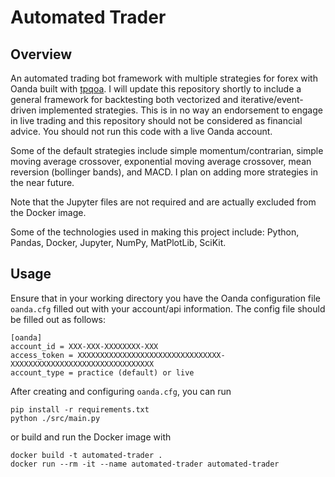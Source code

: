 # Automated Trader

## Overview
An automated trading bot framework with multiple strategies for forex with Oanda built with [tpqoa](https://github.com/yhilpisch/tpqoa). I will update this repository shortly to include a general framework for backtesting both vectorized and iterative/event-driven implemented strategies. This is in no way an endorsement to engage in live trading and this repository should not be considered as financial advice. You should not run this code with a live Oanda account.

Some of the default strategies include simple momentum/contrarian, simple moving average crossover, exponential moving average crossover, mean reversion (bollinger bands), and MACD. I plan on adding more strategies in the near future.

Note that the Jupyter files are not required and are actually excluded from the Docker image.

Some of the technologies used in making this project include: Python, Pandas, Docker, Jupyter, NumPy, MatPlotLib, SciKit.

## Usage
Ensure that in your working directory you have the Oanda configuration file `oanda.cfg` filled out with your account/api information. The config file should be filled out as follows:
```
[oanda]
account_id = XXX-XXX-XXXXXXXX-XXX
access_token = XXXXXXXXXXXXXXXXXXXXXXXXXXXXXXXX-XXXXXXXXXXXXXXXXXXXXXXXXXXXXXXXX
account_type = practice (default) or live
```
After creating and configuring `oanda.cfg`, you can run

```
pip install -r requirements.txt
python ./src/main.py
```

or build and run the Docker image with

```
docker build -t automated-trader .
docker run --rm -it --name automated-trader automated-trader
```